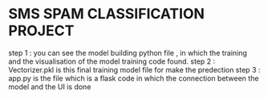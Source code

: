 <h1> SMS SPAM CLASSIFICATION PROJECT </h1>
step 1 : you can see the model building python file , in which the training and the visualisation of the model training code found.
step 2 : Vectorizer.pkl is this final training model file for make the predection
step 3 : app.py is the file which is a flask code in which the connection between the model and the UI is done
